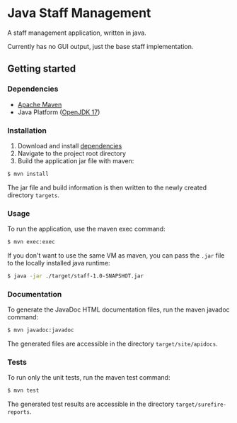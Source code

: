 # Java Staff Management

A staff management application, written in java.

Currently has no GUI output, just the base staff implementation.

## Getting started

### Dependencies

* [Apache Maven](https://maven.apache.org/)
* Java Platform ([OpenJDK 17](https://jdk.java.net/17/))

### Installation

1. Download and install [dependencies](#Dependencies)
2. Navigate to the project root directory
3. Build the application jar file with maven:

```bash
$ mvn install
```

The jar file and build information is then written to the
newly created directory ```targets```.

### Usage

To run the application, use the maven exec command:

```bash
$ mvn exec:exec
```

If you don't want to use the same VM as maven, you can pass
the ```.jar``` file to the locally installed java runtime:

```bash
$ java -jar ./target/staff-1.0-SNAPSHOT.jar
```

### Documentation

To generate the JavaDoc HTML documentation files, run the maven
javadoc command:

```bash
$ mvn javadoc:javadoc
```

The generated files are accessible in the directory ```target/site/apidocs```.

### Tests

To run only the unit tests, run the maven test command:

```bash
$ mvn test
```

The generated test results are accessible in the directory ```target/surefire-reports```.
